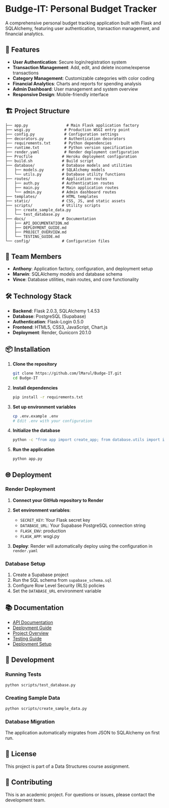 # Budge-IT: Personal Budget Tracker

A comprehensive personal budget tracking application built with Flask and SQLAlchemy, featuring user authentication, transaction management, and financial analytics.

## 🚀 Features

- **User Authentication**: Secure login/registration system
- **Transaction Management**: Add, edit, and delete income/expense transactions
- **Category Management**: Customizable categories with color coding
- **Financial Analytics**: Charts and reports for spending analysis
- **Admin Dashboard**: User management and system overview
- **Responsive Design**: Mobile-friendly interface

## 🏗️ Project Structure

```
├── app.py                 # Main Flask application factory
├── wsgi.py               # Production WSGI entry point
├── config.py             # Configuration settings
├── decorators.py         # Authentication decorators
├── requirements.txt      # Python dependencies
├── runtime.txt           # Python version specification
├── render.yaml           # Render deployment configuration
├── Procfile             # Heroku deployment configuration
├── build.sh             # Build script
├── database/            # Database models and utilities
│   ├── models.py        # SQLAlchemy models
│   └── utils.py         # Database utility functions
├── routes/              # Application routes
│   ├── auth.py          # Authentication routes
│   ├── main.py          # Main application routes
│   └── admin.py         # Admin dashboard routes
├── templates/           # HTML templates
├── static/              # CSS, JS, and static assets
├── scripts/             # Utility scripts
│   ├── create_sample_data.py
│   └── test_database.py
├── docs/                # Documentation
│   ├── API_DOCUMENTATION.md
│   ├── DEPLOYMENT_GUIDE.md
│   ├── PROJECT_OVERVIEW.md
│   └── TESTING_GUIDE.md
└── config/              # Configuration files
```

## 👥 Team Members

- **Anthony**: Application factory, configuration, and deployment setup
- **Marwin**: SQLAlchemy models and database schema
- **Vince**: Database utilities, main routes, and core functionality

## 🛠️ Technology Stack

- **Backend**: Flask 2.0.3, SQLAlchemy 1.4.53
- **Database**: PostgreSQL (Supabase)
- **Authentication**: Flask-Login 0.5.0
- **Frontend**: HTML5, CSS3, JavaScript, Chart.js
- **Deployment**: Render, Gunicorn 20.1.0

## 📦 Installation

1. **Clone the repository**
   ```bash
   git clone https://github.com/lMarul/Budge-IT.git
   cd Budge-IT
   ```

2. **Install dependencies**
   ```bash
   pip install -r requirements.txt
   ```

3. **Set up environment variables**
   ```bash
   cp .env.example .env
   # Edit .env with your configuration
   ```

4. **Initialize the database**
   ```bash
   python -c "from app import create_app; from database.utils import initialize_database; app = create_app(); initialize_database(app)"
   ```

5. **Run the application**
   ```bash
   python app.py
   ```

## 🌐 Deployment

### Render Deployment

1. **Connect your GitHub repository to Render**
2. **Set environment variables**:
   - `SECRET_KEY`: Your Flask secret key
   - `DATABASE_URL`: Your Supabase PostgreSQL connection string
   - `FLASK_ENV`: production
   - `FLASK_APP`: wsgi.py

3. **Deploy**: Render will automatically deploy using the configuration in `render.yaml`

### Database Setup

1. Create a Supabase project
2. Run the SQL schema from `supabase_schema.sql`
3. Configure Row Level Security (RLS) policies
4. Set the `DATABASE_URL` environment variable

## 📚 Documentation

- [API Documentation](docs/API_DOCUMENTATION.md)
- [Deployment Guide](docs/DEPLOYMENT_GUIDE.md)
- [Project Overview](docs/PROJECT_OVERVIEW.md)
- [Testing Guide](docs/TESTING_GUIDE.md)
- [Deployment Setup](DEPLOYMENT_SETUP.md)

## 🔧 Development

### Running Tests
```bash
python scripts/test_database.py
```

### Creating Sample Data
```bash
python scripts/create_sample_data.py
```

### Database Migration
The application automatically migrates from JSON to SQLAlchemy on first run.

## 📄 License

This project is part of a Data Structures course assignment.

## 🤝 Contributing

This is an academic project. For questions or issues, please contact the development team.
